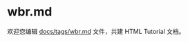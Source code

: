 wbr.md
===

欢迎您编辑 <a target="__blank" href="https://github.com/jaywcjlove/html-tutorial/blob/master/docs/tags/wbr.md">docs/tags/wbr.md</a> 文件，共建 HTML Tutorial 文档。